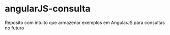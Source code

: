 # angularJS-consulta
Reposito com intuito que armazenar exemplos em AngularJS para consultas no futuro
